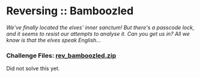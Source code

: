 # Reversing :: Bamboozled

*We've finally located the elves' inner sanctum! But there's a passcode lock, and it seems to resist our attempts to analyse it. Can you get us in? All we know is that the elves speak English...*

### Challenge Files: [rev_bamboozled.zip](rev_bamboozled.zip)

Did not solve this yet.